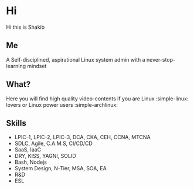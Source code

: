 # Hi

Hi this is Shakib



## Me

A Self-disciplined, aspirational Linux system admin with a never-stop-learning mindset



## What?

Here you will find high quality video-contents if you are Linux :simple-linux: lovers 
or Linux power users :simple-archlinux:



## Skills

- LPIC-1, LPIC-2, LPIC-3, DCA, CKA, CEH, CCNA, MTCNA
- SDLC, Agile, C.A.M.S, CI/CD/CD
- SaaS, IaaC
- DRY, KISS, YAGNI, SOLID
- Bash, Nodejs
- System Design, N-Tier, MSA, SOA, EA
- R&D
- ESL

